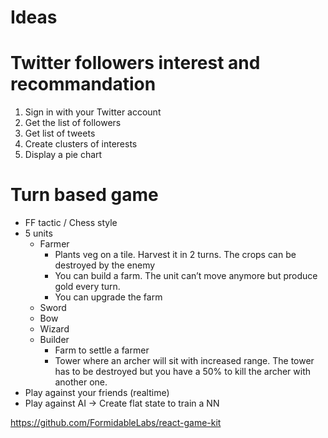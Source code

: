 # Ideas

# Twitter followers interest and recommandation

1. Sign in with your Twitter account
2. Get the list of followers
3. Get list of tweets
4. Create clusters of interests
5. Display a pie chart


# Turn based game
- FF tactic / Chess style
- 5 units
    - Farmer
        - Plants veg on a tile. Harvest it in 2 turns. The crops can be destroyed by the enemy
        - You can build a farm. The unit can’t move anymore but produce gold every turn.
        - You can upgrade the farm
    - Sword
    - Bow
    - Wizard
    - Builder 
        - Farm to settle a farmer
        - Tower where an archer will sit with increased range. The tower has to be destroyed but you have a 50% to kill the archer with another one.
- Play against your friends (realtime)
- Play against AI -> Create flat state to train a NN

https://github.com/FormidableLabs/react-game-kit

# Standup tool
- Get git commit history
- Add 3 messages
    - Yesterday (next to commit history)
    - Today
    - Blockages
- Flag button: 
    - “I need to talk to you about this”
    - Book meeting
    - Send an email 5 min before the meeting
    - Click here to join video call (appear.in)

# Rage road helmet
A helmet with a camera that starts recording as soon as you clip the jugular.
Connects to your wifi and uploads on youtube when you get home.
Maybe a bit of ML to automatically extract "interesting" parts.
